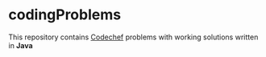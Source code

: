# codingProblems
This repository contains [Codechef](https://www.codechef.com/) problems with working solutions written in **Java**
